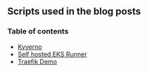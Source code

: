 ## Scripts used in the blog posts

### Table of contents

- [Kyverno](https://codingtricks.io/kubernetes-policy-as-code-with-kyverno/)
- [Self hosted EKS Runner](https://codingtricks.io/create-a-self-hosted-github-action-runner-in-eks/)
- [Traefik Demo]()
